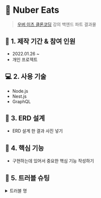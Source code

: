 # :pushpin: Nuber Eats

> [우버 이츠 클론코딩](https://nomadcoders.co/nuber-eats) 강의 백엔드 파트 결과물

## :calendar: 1. 제작 기간 & 참여 인원

- 2022.01.26 ~
- 개인 프로젝트

## :computer: 2. 사용 기술

- Node.js
- Nest.js
- GraphQL

## :hammer: 3. ERD 설계

- ERD 설계 한 결과 사진 넣기

## :dart: 4. 핵심 기능

- 구현하는데 있어서 중요한 핵심 기능 작성하기

## :rotating_light: 5. 트러블 슈팅

<details>
<summary>트러블 명</summary>
<div markdown="1">

```
이곳에 에러 상세 표기
```

:pushpin: 코드 첨부

</div>
</details>
